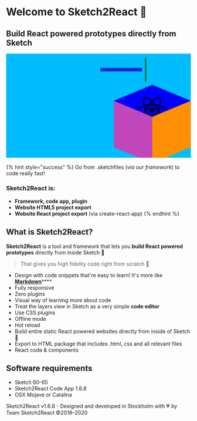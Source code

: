 # Welcome to Sketch2React 🏡

## Build React powered prototypes directly from Sketch

![](.gitbook/assets/1%20%281%29.png)

{% hint style="success" %}
Go from .sketchfiles \(_via our framework_\) to code really fast!

### Sketch2React is:

* **Framework, code app, plugin**
* **Website HTML5 project export**
* **Website React project export** \(via create-react-app\)
{% endhint %}

## What is Sketch2React?

**Sketch2React** is a tool and framework that lets you **build React powered prototypes** directly from inside Sketch 💎

> That gives you high fidelity code right from scratch 💪

* Design with code snippets that're easy to learn! It's more like [**Markdown**](https://en.wikipedia.org/wiki/Markdown)\*\*\*\*
* Fully responsive
* Zero plugins
* Visual way of learning more about code
* Treat the layers view in Sketch as a very simple **code editor**
* Use CSS plugins
* Offline mode
* Hot reload
* Build entire static React powered websites directly from inside of Sketch 🤯
* Export to HTML package that includes .html, css and all relevant files
* React code & components

## Software requirements

* Sketch 60-65
* Sketch2React Code App 1.6.8
* OSX Mojave or Catalina

Sketch2React v1.6.8 - Designed and developed in Stockholm with 💗 by Team Sketch2React ©2018–2020

